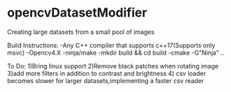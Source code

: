 # opencvDatasetModifier
Creating large datasets from a small pool of images


Build Instructions:
   -Any C++ compiler that supports c++17(Supports only msvc)
   -Opencv4.X
   -ninja/make 
   -mkdir build && cd build
   -cmake -G"Ninja" ..

To Do:
1)Bring linux support
2)Remove black patches when rotating image
3)add more filters in addition to contrast and brightness
4) csv loader becomes slower for larger datasets,implementing a faster csv reader
